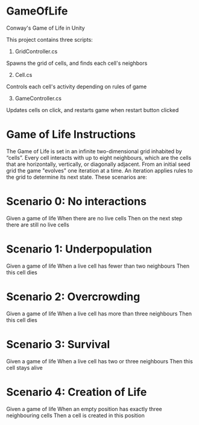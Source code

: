 # GameOfLife
Conway's Game of Life in Unity

This project contains three scripts:

1) GridController.cs

Spawns the grid of cells, and finds each cell's neighbors

2) Cell.cs

Controls each cell's activity depending on rules of game

3) GameController.cs

Updates cells on click, and restarts game when restart button clicked

# Game of Life Instructions

The Game of Life is set in an infinite two-dimensional grid inhabited by “cells”.
Every cell interacts with up to eight neighbours, which are the cells that are
horizontally, vertically, or diagonally adjacent.
From an initial seed grid the game &quot;evolves&quot; one iteration at a time. An iteration
applies rules to the grid to determine its next state. These scenarios are:

# Scenario 0: No interactions

Given a game of life
When there are no live cells
Then on the next step there are still no live cells

# Scenario 1: Underpopulation

Given a game of life
When a live cell has fewer than two neighbours
Then this cell dies

# Scenario 2: Overcrowding

Given a game of life
When a live cell has more than three neighbours
Then this cell dies

# Scenario 3: Survival

Given a game of life
When a live cell has two or three neighbours
Then this cell stays alive

# Scenario 4: Creation of Life

Given a game of life
When an empty position has exactly three neighbouring cells
Then a cell is created in this position
